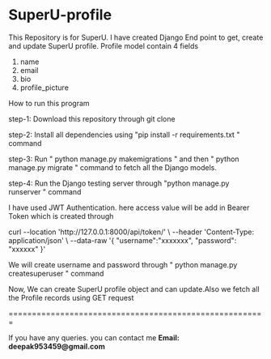 # SuperU-profile
This Repository is for SuperU. I have created Django End point to get, create and update SuperU profile.
Profile model contain 4 fields <ol> <li>name </li> <li> email </li> <li> bio </li> <li> profile_picture</li> </ol>

How to run this program
<p> step-1: Download this repository through git clone</p>
<p> step-2: Install all dependencies using "pip install -r requirements.txt " command </p>
<p> step-3: Run " python manage.py makemigrations " and then " python manage.py migrate " command to fetch all the Django models. </p>
<p> step-4: Run the Django testing server through "python manage.py runserver " command </p>

I have used JWT Authentication. here access value will be add in Bearer Token which is created through 

<a>
curl --location 'http://127.0.0.1:8000/api/token/' \
--header 'Content-Type: application/json' \
--data-raw '{
    "username":"xxxxxxx",
    "password": "xxxxxx"
}'
</a>
<p> We will create username and password through " python manage.py createsuperuser " command</p>

<p> Now, We can create SuperU profile object and can update.Also we fetch all the Profile records using GET request</p>

=======================================================
<p>If you have any queries. you can contact me <b>Email: deepak953459@gmail.com </b> </P>
